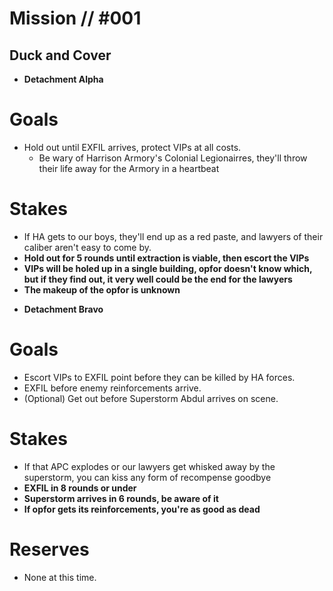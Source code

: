 # Mission // #001
## Duck and Cover
* **Detachment Alpha**
# Goals
- Hold out until EXFIL arrives, protect VIPs at all costs.
  - Be wary of Harrison Armory's Colonial Legionairres, they'll throw their life away for the Armory in a heartbeat

# Stakes
- If HA gets to our boys, they'll end up as a red paste, and lawyers of their caliber aren't easy to come by. 
- **Hold out for 5 rounds until extraction is viable, then escort the VIPs**
- **VIPs will be holed up in a single building, opfor doesn't know which, but if they find out, it very well could be the end for the lawyers**
- **The makeup of the opfor is unknown**

* **Detachment Bravo**
# Goals
- Escort VIPs to EXFIL point before they can be killed by HA forces.
- EXFIL before enemy reinforcements arrive.
- (Optional) Get out before Superstorm Abdul arrives on scene.

# Stakes
- If that APC explodes or our lawyers get whisked away by the superstorm, you can kiss any form of recompense goodbye
- **EXFIL in 8 rounds or under**
- **Superstorm arrives in 6 rounds, be aware of it**
- **If opfor gets its reinforcements, you're as good as dead**


# Reserves
- None at this time.
